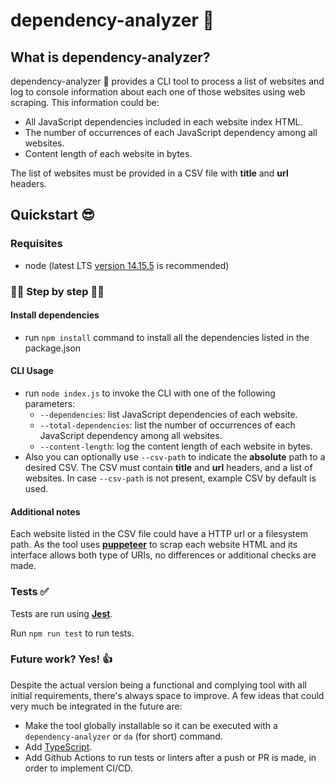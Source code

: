 # dependency-analyzer 🔎

## What is dependency-analyzer?

dependency-analyzer 🔎  provides a CLI tool to process a list of websites and log to console information about each one of those websites using web scraping. This information could be:
- All JavaScript dependencies included in each website index HTML.
- The number of occurrences of each JavaScript dependency among all websites.
- Content length of each website in bytes.

The list of websites must be provided in a CSV file with __title__ and __url__ headers.

## Quickstart 😎

### Requisites 

- node (latest LTS [version 14.15.5](https://nodejs.org/en/blog/release/v14.15.5/) is recommended)

### 🚶‍♂️ Step by step 🚶‍♀️

#### Install dependencies
- run `npm install` command to install all the dependencies listed in the package.json

#### CLI Usage
- run `node index.js` to invoke the CLI with one of the following parameters:
  - `--dependencies`: list JavaScript dependencies of each website.
  - `--total-dependencies`: list the number of occurrences of each JavaScript dependency among all websites.
  - `--content-length`: log the content length of each website in bytes.
- Also you can optionally use `--csv-path` to indicate the **absolute** path to a desired CSV. The CSV must contain __title__ and __url__ headers, and a list of websites. In case `--csv-path` is not present, example CSV by default is used.

#### Additional notes
Each website listed in the CSV file could have a HTTP url or a filesystem path. As the tool uses __[puppeteer](https://pptr.dev/)__ to scrap each website HTML and its interface allows both type of URIs, no differences or additional checks are made. 

### Tests ✅
Tests are run using __[Jest](https://jestjs.io/docs/en/cli)__.

Run `npm run test` to run tests.

### Future work? Yes! 👍

Despite the actual version being a functional and complying tool with all initial requirements, there's always space to improve. A few ideas that could very much be integrated in the future are:

- Make the tool globally installable so it can be executed with a `dependency-analyzer` or `da` (for short) command.
- Add [TypeScript](https://www.typescriptlang.org/).
- Add Github Actions to run tests or linters after a push or PR is made, in order to implement CI/CD.



